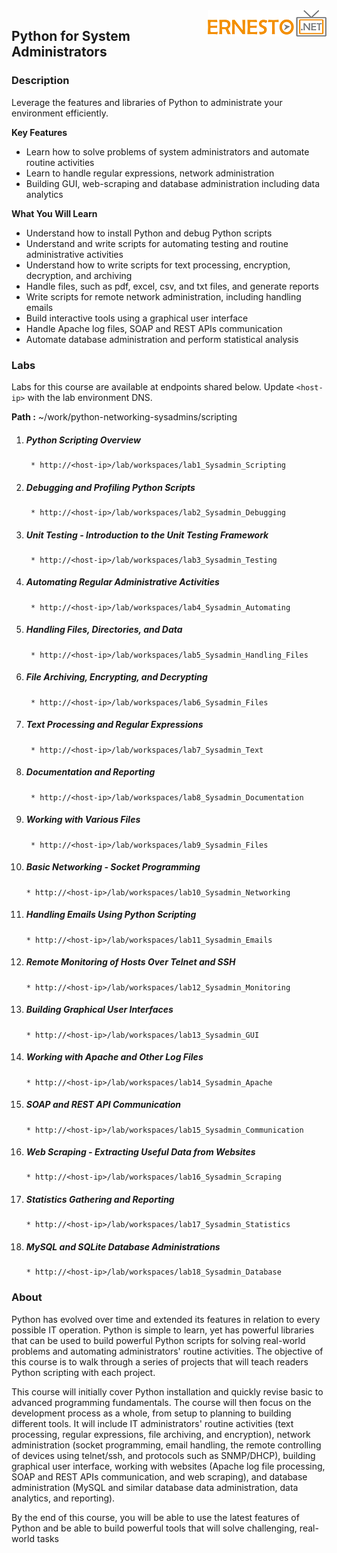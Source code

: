 <img align="right" src="./logo.png">

<h2><span style="color:red;"></span>Python for System Administrators</h2>

### Description

Leverage the features and libraries of Python to administrate your environment efficiently.

**Key Features**

- Learn how to solve problems of system administrators and automate routine activities
- Learn to handle regular expressions, network administration
- Building GUI, web-scraping and database administration including data analytics

**What You Will Learn**

- Understand how to install Python and debug Python scripts
- Understand and write scripts for automating testing and routine administrative activities
- Understand how to write scripts for text processing, encryption, decryption, and archiving
- Handle files, such as pdf, excel, csv, and txt files, and generate reports
- Write scripts for remote network administration, including handling emails
- Build interactive tools using a graphical user interface
- Handle Apache log files, SOAP and REST APIs communication
- Automate database administration and perform statistical analysis

### Labs

Labs for this course are available at endpoints shared below. Update `<host-ip>` with the lab environment DNS.

**Path :** ~/work/python-networking-sysadmins/scripting

1. ##### Python Scripting Overview
		* http://<host-ip>/lab/workspaces/lab1_Sysadmin_Scripting
2. ##### Debugging and Profiling Python Scripts
		* http://<host-ip>/lab/workspaces/lab2_Sysadmin_Debugging
3. ##### Unit Testing - Introduction to the Unit Testing Framework
		* http://<host-ip>/lab/workspaces/lab3_Sysadmin_Testing
4. ##### Automating Regular Administrative Activities
		* http://<host-ip>/lab/workspaces/lab4_Sysadmin_Automating
5. ##### Handling Files, Directories, and Data
		* http://<host-ip>/lab/workspaces/lab5_Sysadmin_Handling_Files
6. ##### File Archiving, Encrypting, and Decrypting
		* http://<host-ip>/lab/workspaces/lab6_Sysadmin_Files
7. ##### Text Processing and Regular Expressions
		* http://<host-ip>/lab/workspaces/lab7_Sysadmin_Text
8. ##### Documentation and Reporting
		* http://<host-ip>/lab/workspaces/lab8_Sysadmin_Documentation
9. ##### Working with Various Files
		* http://<host-ip>/lab/workspaces/lab9_Sysadmin_Files
10. ##### Basic Networking - Socket Programming
		* http://<host-ip>/lab/workspaces/lab10_Sysadmin_Networking
11. ##### Handling Emails Using Python Scripting
		* http://<host-ip>/lab/workspaces/lab11_Sysadmin_Emails
12. ##### Remote Monitoring of Hosts Over Telnet and SSH
		* http://<host-ip>/lab/workspaces/lab12_Sysadmin_Monitoring
13. ##### Building Graphical User Interfaces
		* http://<host-ip>/lab/workspaces/lab13_Sysadmin_GUI
14. ##### Working with Apache and Other Log Files
		* http://<host-ip>/lab/workspaces/lab14_Sysadmin_Apache
15. ##### SOAP and REST API Communication
		* http://<host-ip>/lab/workspaces/lab15_Sysadmin_Communication
16. ##### Web Scraping - Extracting Useful Data from Websites
		* http://<host-ip>/lab/workspaces/lab16_Sysadmin_Scraping
17. ##### Statistics Gathering and Reporting
		* http://<host-ip>/lab/workspaces/lab17_Sysadmin_Statistics
18. ##### MySQL and SQLite Database Administrations
		* http://<host-ip>/lab/workspaces/lab18_Sysadmin_Database
		

### About

Python has evolved over time and extended its features in relation to every possible IT operation. Python is simple to learn, yet has powerful libraries that can be used to build powerful Python scripts for solving real-world problems and automating administrators' routine activities. The objective of this course is to walk through a series of projects that will teach readers Python scripting with each project.

This course will initially cover Python installation and quickly revise basic to advanced programming fundamentals. The course will then focus on the development process as a whole, from setup to planning to building different tools. It will include IT administrators' routine activities (text processing, regular expressions, file archiving, and encryption), network administration (socket programming, email handling, the remote controlling of devices using telnet/ssh, and protocols such as SNMP/DHCP), building graphical user interface, working with websites (Apache log file processing, SOAP and REST APIs communication, and web scraping), and database administration (MySQL and similar database data administration, data analytics, and reporting).

By the end of this course, you will be able to use the latest features of Python and be able to build powerful tools that will solve challenging, real-world tasks